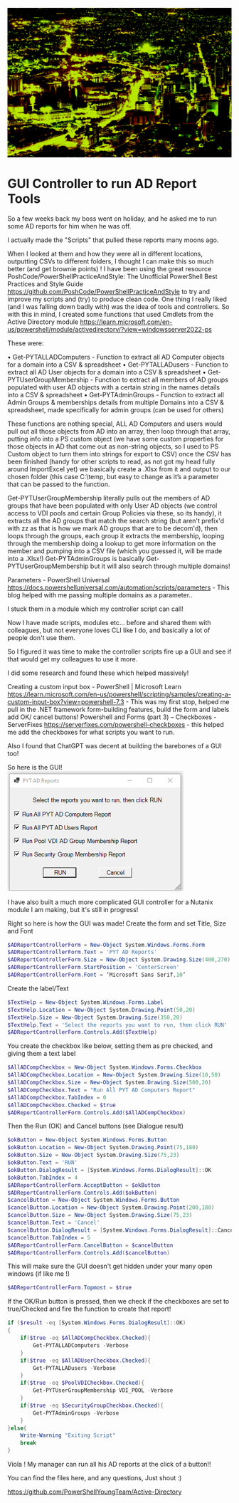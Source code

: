 ![Screenshot]( /assets/images/port_louis.png)

# GUI Controller to run AD Report Tools

So a few weeks back my boss went on holiday, and he asked me to run some AD reports for him when he was off.

I actually made the "Scripts" that pulled these reports many moons ago.

When I looked at them and how they were all in different locations, outputting CSVs to different folders, I thought I can make this so much better (and get brownie points) !
I have been using the great resource PoshCode/PowerShellPracticeAndStyle: The Unofficial PowerShell Best Practices and Style Guide <https://github.com/PoshCode/PowerShellPracticeAndStyle> to try and improve my scripts and (try) to produce clean code.
One thing I really liked (and I was falling down badly with) was the idea of tools and controllers. So with this in mind, I created some functions that used Cmdlets from the Active Directory module <https://learn.microsoft.com/en-us/powershell/module/activedirectory/?view=windowsserver2022-ps>

These were:

  • Get-PYTALLADComputers - Function to extract all AD Computer objects for a domain into a CSV & spreadsheet
	• Get-PYTALLADusers - Function to extract all AD User objects for a domain into a CSV & spreadsheet
	• Get-PYTUserGroupMembership - Function to extract all members of AD groups populated with user AD objects with a certain string in the names details into a CSV & spreadsheet
	• Get-PYTAdminGroups - Function to extract all Admin Groups & memberships details from multiple Domains into a CSV & spreadsheet, made specifically for admin groups (can be used for others)

These functions are nothing special, ALL AD Computers and users would pull out all those objects from AD into an array, then loop through that array, putting info into a PS custom object (we have some custom properties for those objects in AD that come out as non-string objects, so I used to PS Custom object to turn them into strings for export to CSV) once the CSV has been finished (handy for other scripts to read, as not got my head fully around ImportExcel yet) we basically create a .Xlsx from it and output to our chosen folder (this case C:\temp, but easy to change as it’s a parameter that can be passed to the function.

Get-PYTUserGroupMembership literally pulls out the members of AD groups that have been populated with only User AD objects (we control access to VDI pools and certain Group Policies via these, so its handy), it extracts all the AD groups that match the search string (but aren't prefix'd with zz as that is how we mark AD groups that are to be decom'd), then loops through the groups, each group it extracts the membership, looping through the membership doing a lookup to get more information on the member and pumping into a CSV file (which you guessed it, will be made into a .Xlsx!)
Get-PYTAdminGroups is basically Get-PYTUserGroupMembership but it will also search through multiple domains! 

Parameters - PowerShell Universal <https://docs.powershelluniversal.com/automation/scripts/parameters> - This blog helped with me passing multiple domains as a parameter..

I stuck them in a module which my controller script can call!

Now I have made scripts, modules etc… before and shared them with colleagues, but not everyone loves CLI like I do, and basically a lot of people don't use them.

So I figured it was time to make the controller scripts fire up a GUI and see if that would get my colleagues to use it more.

I did some research and found these which helped massively! 

Creating a custom input box - PowerShell | Microsoft Learn <https://learn.microsoft.com/en-us/powershell/scripting/samples/creating-a-custom-input-box?view=powershell-7.3> - This was my first stop, helped me pull in the .NET framework form-building features, build the form and labels add OK/ cancel buttons!
Powershell and Forms (part 3) – Checkboxes - ServerFixes <https://serverfixes.com/powershell-checkboxes> - this helped me add the checkboxes for what scripts you want to run.

Also I found that ChatGPT was decent at building the barebones of a GUI too! 

So here is the GUI!
![GUI]( /assets/images/ADReportsGUI.PNG)

I have also built a much more complicated GUI controller for a Nutanix module I am making, but it's still in progress!

Right so here is how the GUI was made!
Create the form and set Title, Size and Font

```powershell
$ADReportControllerForm = New-Object System.Windows.Forms.Form
$ADReportControllerForm.Text = 'PYT AD Reports'
$ADReportControllerForm.Size = New-Object System.Drawing.Size(400,270)
$ADReportControllerForm.StartPosition = 'CenterScreen'
$ADReportControllerForm.Font = ‘Microsoft Sans Serif,10’
```

Create the label/Text

```powershell
$TextHelp = New-Object System.Windows.Forms.Label
$TextHelp.Location = New-Object System.Drawing.Point(50,20)
$TextHelp.Size = New-Object System.Drawing.Size(350,20)
$TextHelp.Text = 'Select the reports you want to run, then click RUN'
$ADReportControllerForm.Controls.Add($TextHelp)
```

You create the checkbox like below, setting them as pre checked, and giving them a text label

```powershell
$AllADCompCheckbox = New-Object System.Windows.Forms.Checkbox 
$AllADCompCheckbox.Location = New-Object System.Drawing.Size(10,50) 
$AllADCompCheckbox.Size = New-Object System.Drawing.Size(500,20)
$AllADCompCheckbox.Text = "Run All PYT AD Computers Report"
$AllADCompCheckbox.TabIndex = 0
$AllADCompCheckbox.Checked = $true
$ADReportControllerForm.Controls.Add($AllADCompCheckbox)
```

Then the Run (OK) and Cancel buttons (see Dialogue result)

```powershell
$okButton = New-Object System.Windows.Forms.Button
$okButton.Location = New-Object System.Drawing.Point(75,180)
$okButton.Size = New-Object System.Drawing.Size(75,23)
$okButton.Text = 'RUN'
$okButton.DialogResult = [System.Windows.Forms.DialogResult]::OK
$okButton.TabIndex = 4
$ADReportControllerForm.AcceptButton = $okButton
$ADReportControllerForm.Controls.Add($okButton)
$cancelButton = New-Object System.Windows.Forms.Button
$cancelButton.Location = New-Object System.Drawing.Point(200,180)
$cancelButton.Size = New-Object System.Drawing.Size(75,23)
$cancelButton.Text = 'Cancel'
$cancelButton.DialogResult = [System.Windows.Forms.DialogResult]::Cancel
$cancelButton.TabIndex = 5
$ADReportControllerForm.CancelButton = $cancelButton
$ADReportControllerForm.Controls.Add($cancelButton)
```

This will make sure the GUI doesn't get hidden under your many open windows (if like me !)

```powershell
$ADReportControllerForm.Topmost = $true
```

If the OK/Run button is pressed, then we check if the checkboxes are set to true/Checked and fire the function to create that report!

```powershell
if ($result -eq [System.Windows.Forms.DialogResult]::OK)
{
    if($true -eq $AllADCompCheckbox.Checked){
        Get-PYTALLADComputers -Verbose
    }
    if($true -eq $AllADUserCheckbox.Checked){
        Get-PYTALLADusers -Verbose
    }
    if($true -eq $PoolVDICheckbox.Checked){
        Get-PYTUserGroupMembership VDI_POOL -Verbose
    }
    if($true -eq $SecurityGroupCheckbox.Checked){
        Get-PYTAdminGroups -Verbose
    }
}else{
    Write-Warning "Exiting Script"
    break
}
```

Viola ! My manager can run all his AD reports at the click of a button!!

You can find the files here, and any questions, Just shout :)

<https://github.com/PowerShellYoungTeam/Active-Directory>

